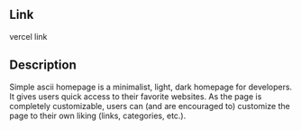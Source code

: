 ## Link

vercel link

## Description

Simple ascii homepage is a minimalist, light, dark homepage for developers. It gives users quick access to their favorite websites.
As the page is completely customizable, users can (and are encouraged to) customize the page to their own liking (links, categories, etc.).
